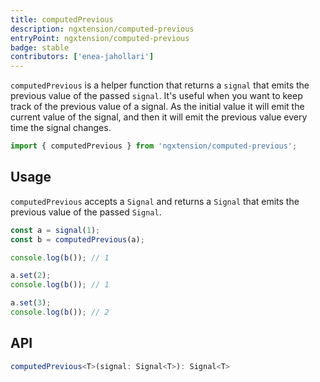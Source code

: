 ```yaml
---
title: computedPrevious
description: ngxtension/computed-previous
entryPoint: ngxtension/computed-previous
badge: stable
contributors: ['enea-jahollari']
---
```


`computedPrevious` is a helper function that returns a `signal` that emits the previous value of the passed `signal`. It's useful when you want to keep track of the previous value of a signal.
As the initial value it will emit the current value of the signal, and then it will emit the previous value every time the signal changes.

```ts
import { computedPrevious } from 'ngxtension/computed-previous';
```

## Usage

`computedPrevious` accepts a `Signal` and returns a `Signal` that emits the previous value of the passed `Signal`.

```ts
const a = signal(1);
const b = computedPrevious(a);

console.log(b()); // 1

a.set(2);
console.log(b()); // 1

a.set(3);
console.log(b()); // 2
```

## API

```ts
computedPrevious<T>(signal: Signal<T>): Signal<T>
```
